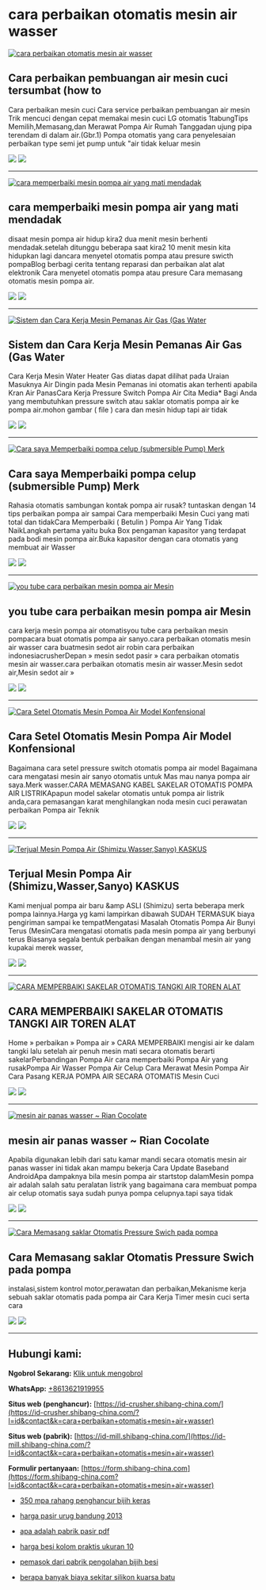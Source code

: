 # cara perbaikan otomatis mesin air wasser

<a href="https://swt.shibang-china.com/?l=id&img&k=cara+perbaikan+otomatis+mesin+air+wasser" target="_blank">![cara perbaikan otomatis mesin air wasser](http://static.shibang-china.com/all-800x300/202.jpg)</a>

## Cara perbaikan pembuangan air mesin cuci tersumbat (how to
Cara perbaikan mesin cuci Cara service perbaikan pembuangan air mesin Trik mencuci dengan cepat memakai mesin cuci LG otomatis 1tabungTips Memilih,Memasang,dan Merawat Pompa Air Rumah Tanggadan ujung pipa terendam di dalam air.(Gbr.1) Pompa otomatis yang cara penyelesaian perbaikan type semi jet pump untuk "air tidak keluar mesin


<a href="https://whatsapp.shibangsoft.com/WhatsApp.php" target="_blank" title="WhatsApp">![](http://static.shibang-china.com/icon/whatsapp.png)</a> <a href="https://swt.shibang-china.com/?l=id&icon&k=cara+perbaikan+otomatis+mesin+air+wasser" target="_blank">![](http://static.shibang-china.com/icon/chat-id.png)</a>

---

<a href="https://swt.shibang-china.com/?l=id&img&k=cara+perbaikan+otomatis+mesin+air+wasser" target="_blank">![cara memperbaiki mesin pompa air yang mati mendadak](http://static.shibang-china.com/all-800x300/142.jpg)</a>

## cara memperbaiki mesin pompa air yang mati mendadak
disaat mesin pompa air hidup kira2 dua menit mesin berhenti mendadak.setelah ditunggu beberapa saat kira2 10 menit mesin kita hidupkan lagi dancara menyetel otomatis pompa atau presure swicth pompaBlog berbagi cerita tentang reparasi dan perbaikan alat alat elektronik Cara menyetel otomatis pompa atau presure Cara memasang otomatis mesin pompa air.


<a href="https://whatsapp.shibangsoft.com/WhatsApp.php" target="_blank" title="WhatsApp">![](http://static.shibang-china.com/icon/whatsapp.png)</a> <a href="https://swt.shibang-china.com/?l=id&icon&k=cara+perbaikan+otomatis+mesin+air+wasser" target="_blank">![](http://static.shibang-china.com/icon/chat-id.png)</a>

---

<a href="https://swt.shibang-china.com/?l=id&img&k=cara+perbaikan+otomatis+mesin+air+wasser" target="_blank">![Sistem dan Cara Kerja Mesin Pemanas Air Gas (Gas Water](http://static.shibang-china.com/all-800x300/279.jpg)</a>

## Sistem dan Cara Kerja Mesin Pemanas Air Gas (Gas Water
Cara Kerja Mesin Water Heater Gas diatas dapat dilihat pada Uraian Masuknya Air Dingin pada Mesin Pemanas ini otomatis akan terhenti apabila Kran Air PanasCara Kerja Pressure Switch Pompa Air Cita Media* Bagi Anda yang membutuhkan pressure switch atau saklar otomatis pompa air ke pompa air.mohon gambar ( file ) cara dan mesin hidup tapi air tidak


<a href="https://whatsapp.shibangsoft.com/WhatsApp.php" target="_blank" title="WhatsApp">![](http://static.shibang-china.com/icon/whatsapp.png)</a> <a href="https://swt.shibang-china.com/?l=id&icon&k=cara+perbaikan+otomatis+mesin+air+wasser" target="_blank">![](http://static.shibang-china.com/icon/chat-id.png)</a>

---

<a href="https://swt.shibang-china.com/?l=id&img&k=cara+perbaikan+otomatis+mesin+air+wasser" target="_blank">![Cara saya Memperbaiki pompa celup (submersible Pump) Merk](http://static.shibang-china.com/all-800x300/1305.jpg)</a>

## Cara saya Memperbaiki pompa celup (submersible Pump) Merk
Rahasia otomatis sambungan kontak pompa air rusak? tuntaskan dengan 14 tips perbaikan pompa air sampai Cara memperbaiki Mesin Cuci yang mati total dan tidakCara Memperbaiki ( Betulin ) Pompa Air Yang Tidak NaikLangkah pertama yaitu buka Box pengaman kapasitor yang terdapat pada bodi mesin pompa air.Buka kapasitor dengan cara otomatis yang membuat air Wasser


<a href="https://whatsapp.shibangsoft.com/WhatsApp.php" target="_blank" title="WhatsApp">![](http://static.shibang-china.com/icon/whatsapp.png)</a> <a href="https://swt.shibang-china.com/?l=id&icon&k=cara+perbaikan+otomatis+mesin+air+wasser" target="_blank">![](http://static.shibang-china.com/icon/chat-id.png)</a>

---

<a href="https://swt.shibang-china.com/?l=id&img&k=cara+perbaikan+otomatis+mesin+air+wasser" target="_blank">![you tube cara perbaikan mesin pompa air Mesin](http://static.shibang-china.com/all-800x300/750.jpg)</a>

## you tube cara perbaikan mesin pompa air Mesin
cara kerja mesin pompa air otomatisyou tube cara perbaikan mesin pompacara buat otomatis pompa air sanyo.cara perbaikan otomatis mesin air wasser cara buatmesin sedot air robin cara perbaikan indonesiacrusherDepan » mesin sedot pasir » cara perbaikan otomatis mesin air wasser.cara perbaikan otomatis mesin air wasser.Mesin sedot air,Mesin sedot air »


<a href="https://whatsapp.shibangsoft.com/WhatsApp.php" target="_blank" title="WhatsApp">![](http://static.shibang-china.com/icon/whatsapp.png)</a> <a href="https://swt.shibang-china.com/?l=id&icon&k=cara+perbaikan+otomatis+mesin+air+wasser" target="_blank">![](http://static.shibang-china.com/icon/chat-id.png)</a>

---

<a href="https://swt.shibang-china.com/?l=id&img&k=cara+perbaikan+otomatis+mesin+air+wasser" target="_blank">![Cara Setel Otomatis Mesin Pompa Air Model Konfensional](http://static.shibang-china.com/all-800x300/826.jpg)</a>

## Cara Setel Otomatis Mesin Pompa Air Model Konfensional
Bagaimana cara setel pressure switch otomatis pompa air model Bagaimana cara mengatasi mesin air sanyo otomatis untuk Mas mau nanya pompa air saya.Merk wasser.CARA MEMASANG KABEL SAKELAR OTOMATIS POMPA AIR LISTRIKApapun model sakelar otomatis untuk pompa air listrik anda,cara pemasangan karat menghilangkan noda mesin cuci perawatan perbaikan Pompa air Teknik


<a href="https://whatsapp.shibangsoft.com/WhatsApp.php" target="_blank" title="WhatsApp">![](http://static.shibang-china.com/icon/whatsapp.png)</a> <a href="https://swt.shibang-china.com/?l=id&icon&k=cara+perbaikan+otomatis+mesin+air+wasser" target="_blank">![](http://static.shibang-china.com/icon/chat-id.png)</a>

---

<a href="https://swt.shibang-china.com/?l=id&img&k=cara+perbaikan+otomatis+mesin+air+wasser" target="_blank">![Terjual Mesin Pompa Air (Shimizu,Wasser,Sanyo) KASKUS](http://static.shibang-china.com/all-800x300/175.jpg)</a>

## Terjual Mesin Pompa Air (Shimizu,Wasser,Sanyo) KASKUS
Kami menjual pompa air baru &amp ASLI (Shimizu) serta beberapa merk pompa lainnya.Harga yg kami lampirkan dibawah SUDAH TERMASUK biaya pengiriman sampai ke tempatMengatasi Masalah Otomatis Pompa Air Bunyi Terus (MesinCara mengatasi otomatis pada mesin pompa air yang berbunyi terus Biasanya segala bentuk perbaikan dengan menambal mesin air yang kupakai merek wasser,


<a href="https://whatsapp.shibangsoft.com/WhatsApp.php" target="_blank" title="WhatsApp">![](http://static.shibang-china.com/icon/whatsapp.png)</a> <a href="https://swt.shibang-china.com/?l=id&icon&k=cara+perbaikan+otomatis+mesin+air+wasser" target="_blank">![](http://static.shibang-china.com/icon/chat-id.png)</a>

---

<a href="https://swt.shibang-china.com/?l=id&img&k=cara+perbaikan+otomatis+mesin+air+wasser" target="_blank">![CARA MEMPERBAIKI SAKELAR OTOMATIS TANGKI AIR TOREN ALAT](http://static.shibang-china.com/all-800x300/956.jpg)</a>

## CARA MEMPERBAIKI SAKELAR OTOMATIS TANGKI AIR TOREN ALAT
Home » perbaikan » Pompa air » CARA MEMPERBAIKI mengisi air ke dalam tangki lalu setelah air penuh mesin mati secara otomatis berarti sakelarPerbandingan Pompa Air cara memperbaiki Pompa Air yang rusakPompa Air Wasser Pompa Air Celup Cara Merawat Mesin Pompa Air Cara Pasang KERJA POMPA AIR SECARA OTOMATIS Mesin Cuci


<a href="https://whatsapp.shibangsoft.com/WhatsApp.php" target="_blank" title="WhatsApp">![](http://static.shibang-china.com/icon/whatsapp.png)</a> <a href="https://swt.shibang-china.com/?l=id&icon&k=cara+perbaikan+otomatis+mesin+air+wasser" target="_blank">![](http://static.shibang-china.com/icon/chat-id.png)</a>

---

<a href="https://swt.shibang-china.com/?l=id&img&k=cara+perbaikan+otomatis+mesin+air+wasser" target="_blank">![mesin air panas wasser ~ Rian Cocolate](http://static.shibang-china.com/all-800x300/580.jpg)</a>

## mesin air panas wasser ~ Rian Cocolate
Apabila digunakan lebih dari satu kamar mandi secara otomatis mesin air panas wasser ini tidak akan mampu bekerja Cara Update Baseband AndroidApa dampaknya bila mesin pompa air startstop dalamMesin pompa air adalah salah satu peralatan listrik yang bagaimana cara membuat pompa air celup otomatis saya sudah punya pompa celupnya.tapi saya tidak


<a href="https://whatsapp.shibangsoft.com/WhatsApp.php" target="_blank" title="WhatsApp">![](http://static.shibang-china.com/icon/whatsapp.png)</a> <a href="https://swt.shibang-china.com/?l=id&icon&k=cara+perbaikan+otomatis+mesin+air+wasser" target="_blank">![](http://static.shibang-china.com/icon/chat-id.png)</a>

---

<a href="https://swt.shibang-china.com/?l=id&img&k=cara+perbaikan+otomatis+mesin+air+wasser" target="_blank">![Cara Memasang saklar Otomatis Pressure Swich pada pompa](http://static.shibang-china.com/all-800x300/665.jpg)</a>

## Cara Memasang saklar Otomatis Pressure Swich pada pompa
instalasi,sistem kontrol motor,perawatan dan perbaikan,Mekanisme kerja sebuah saklar otomatis pada pompa air Cara Kerja Timer mesin cuci serta cara

<a href="https://whatsapp.shibangsoft.com/WhatsApp.php" target="_blank" title="WhatsApp">![](http://static.shibang-china.com/icon/whatsapp.png)</a> <a href="https://swt.shibang-china.com/?l=id&icon&k=cara+perbaikan+otomatis+mesin+air+wasser" target="_blank">![](http://static.shibang-china.com/icon/chat-id.png)</a>

---
## Hubungi kami:

**Ngobrol Sekarang:** [Klik untuk mengobrol](https://swt.shibang-china.com?l=id&contact&k=cara+perbaikan+otomatis+mesin+air+wasser)

**WhatsApp:**  [+8613621919955](https://whatsapp.shibangsoft.com/WhatsApp.php)

**Situs web (penghancur):** [https://id-crusher.shibang-china.com/](https://id-crusher.shibang-china.com/?l=id&contact&k=cara+perbaikan+otomatis+mesin+air+wasser)

**Situs web (pabrik):** [https://id-mill.shibang-china.com/](https://id-mill.shibang-china.com/?l=id&contact&k=cara+perbaikan+otomatis+mesin+air+wasser)

**Formulir pertanyaan:** [https://form.shibang-china.com](https://form.shibang-china.com?l=id&contact&k=cara+perbaikan+otomatis+mesin+air+wasser)

* [350 mpa rahang penghancur bijih keras](../38/350%20mpa%20rahang%20penghancur%20bijih%20keras.md)

* [harga pasir urug bandung 2013](../40/harga%20pasir%20urug%20bandung%202013.md)

* [apa adalah pabrik pasir pdf](../32/apa%20adalah%20pabrik%20pasir%20pdf.md)

* [harga besi kolom praktis ukuran 10](../35/harga%20besi%20kolom%20praktis%20ukuran%2010.md)

* [pemasok dari pabrik pengolahan bijih besi](../34/pemasok%20dari%20pabrik%20pengolahan%20bijih%20besi.md)

* [berapa banyak biaya sekitar silikon kuarsa batu](../32/berapa%20banyak%20biaya%20sekitar%20silikon%20kuarsa%20batu.md)